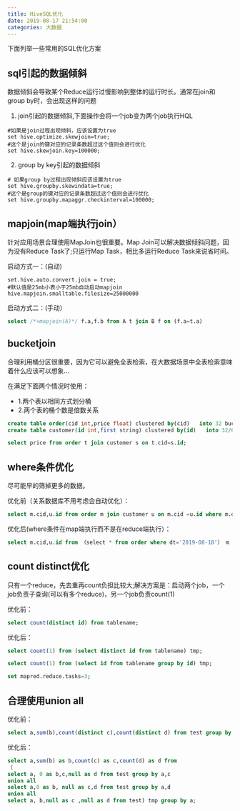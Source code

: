 ```yaml
---
title: HiveSQL优化
date: 2019-08-17 21:54:00
categories: 大数据
---
```


下面列举一些常用的SQL优化方案

## sql引起的数据倾斜

数据倾斜会导致某个Reduce运行过慢影响到整体的运行时长。通常在join和group by时，会出现这样的问题

1. join引起的数据倾斜,下面操作会将一个job变为两个job执行HQL
```shell
#如果是join过程出现倾斜，应该设置为true
set hive.optimize.skewjoin=true;
#这个是join的键对应的记录条数超过这个值则会进行优化
set hive.skewjoin.key=100000;
```
2. group by key引起的数据倾斜
```shell 
# 如果group by过程出现倾斜应该设置为true
set hive.groupby.skewindata=true;
#这个是group的键对应的记录条数超过这个值则会进行优化
set hive.groupby.mapaggr.checkinterval=100000;
```

## mapjoin(map端执行join）

针对应用场景合理使用MapJoin也很重要。Map Join可以解决数据倾斜问题，因为没有Reduce Task了;只运行Map Task，相比多运行Reduce Task来说省时间。

启动方式一：(自动)
```shell
set.hive.auto.convert.join = true;
#默认值是25mb小表小于25mb自动启动mapjoin 
hive.mapjoin.smalltable.filesize=25000000
```

启动方式二：(手动）

```sql
select /*+mapjoin(A)*/ f.a,f.b from A t join B f on (f.a=t.a)
```

## bucketjoin

合理利用桶分区很重要，因为它可以避免全表检索，在大数据场景中全表检索意味着什么应该可以想象...

在满足下面两个情况时使用：

* 1.两个表以相同方式划分桶
* 2.两个表的桶个数是倍数关系

```sql
create table order(cid int,price float) clustered by(cid)   into 32 buckets;
create table customer(id int,first string) clustered by(id)   into 32/64 buckets;

select price from order t join customer s on t.cid=s.id;
```

## where条件优化

尽可能早的筛掉更多的数据。

优化前（关系数据库不用考虑会自动优化）：
```sql
select m.cid,u.id from order m join customer u on m.cid =u.id where m.dt='2019-08-18';
```

优化后(where条件在map端执行而不是在reduce端执行）：
```sql
select m.cid,u.id from （select * from order where dt='2019-08-18'） m join customer u on m.cid =u.id;
```


## count distinct优化

只有一个reduce，先去重再count负担比较大;解决方案是：启动两个job，一个job负责子查询(可以有多个reduce)，另一个job负责count(1)

优化前：
```sql
select count(distinct id) from tablename;
```
优化后：
```sql
select count(1) from (select distinct id from tablename) tmp;

select count(1) from (select id from tablename group by id) tmp;

set mapred.reduce.tasks=3;
```

## 合理使用union all

优化前：

```sql
select a,sum(b),count(distinct c),count(distinct d) from test group by a;
```

优化后：
```sql
select a,sum(b) as b,count(c) as c,count(d) as d from
（
select a, 0 as b,c,null as d from test group by a,c
union all
select a,0 as b, null as c,d from test group by a,d
union all
select a, b,null as c ,null as d from test) tmp group by a;
```
